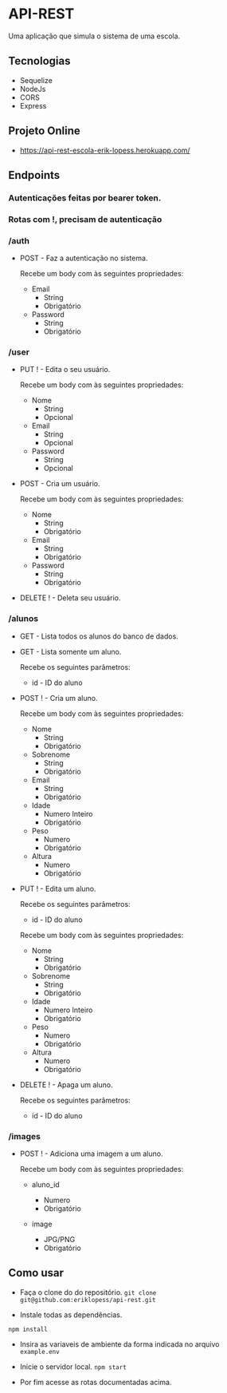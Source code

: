 
# API-REST

Uma aplicação que simula o sistema de uma escola.

## Tecnologias

* Sequelize
* NodeJs
* CORS
* Express

## Projeto Online

- https://api-rest-escola-erik-lopess.herokuapp.com/

## Endpoints

### Autenticações feitas por bearer token.

### Rotas com !, precisam de autenticação

### /auth


* POST - Faz a autenticação no sistema.

    Recebe um body com às seguintes propriedades:

    * Email 
        * String 
        * Obrigatório
    * Password 
        * String
        * Obrigatório

### /user

* PUT ! - Edita o seu usuário.

    Recebe um body com às seguintes propriedades:

    * Nome 
        * String 
        * Opcional
    * Email 
        * String 
        * Opcional
    * Password 
        * String 
        * Opcional

* POST - Cria um usuário.

    Recebe um body com às seguintes propriedades:

    * Nome
        * String
        * Obrigatório
    * Email
        * String
        * Obrigatório
    * Password
        * String
        * Obrigatório

* DELETE ! - Deleta seu usuário.

### /alunos

* GET - Lista todos os alunos do banco de dados.

* GET - Lista somente um aluno.

    Recebe os seguintes parâmetros:

    * id - ID do aluno

* POST ! - Cria um aluno.

    Recebe um body com às seguintes propriedades:

    * Nome        
        * String
        * Obrigatório
    * Sobrenome
        * String
        * Obrigatório
    * Email
        * String
        * Obrigatório
    * Idade
        * Numero Inteiro
        * Obrigatório
    * Peso
        * Numero
        * Obrigatório
    * Altura
        * Numero
        * Obrigatório

* PUT ! - Edita um aluno.

    Recebe os seguintes parâmetros:

    * id - ID do aluno

    Recebe um body com às seguintes propriedades:

    * Nome        
        * String
        * Obrigatório
    * Sobrenome
        * String
        * Obrigatório
    * Idade
        * Numero Inteiro
        * Obrigatório
    * Peso
        * Numero
        * Obrigatório
    * Altura
        * Numero
        * Obrigatório

* DELETE ! - Apaga um aluno.

    Recebe os seguintes parâmetros:

    * id - ID do aluno

### /images

* POST ! - Adiciona uma imagem a um aluno.

   Recebe um body com às seguintes propriedades:

   * aluno_id        
        * Numero
        * Obrigatório
    
   * image
        * JPG/PNG
        * Obrigatório

## Como usar

* Faça o clone do do repositório.
`git clone git@github.com:eriklopess/api-rest.git`

* Instale todas as dependências.

`npm install`

* Insira as variaveis de ambiente da forma indicada no arquivo `example.env`

* Inicie o servidor local.
`npm start`

* Por fim acesse as rotas documentadas acima.
